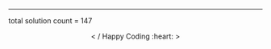 <!-- <h1> Solution SDE sheet </h1> -->

<!--  [STRIVER's SDE SHEET](https://docs.google.com/document/d/1SM92efk8oDl8nyVw8NHPnbGexTS9W-1gmTEYfEurLWQ/edit)  -->
 
<!--  [GEEKS FOR GEEKS SDE SHEET](https://www.geeksforgeeks.org/must-do-coding-questions-for-companies-like-amazon-microsoft-adobe/)  -->
<hr>
total solution count = 147
<br>
<p align="center"> < / Happy Coding :heart: > </p>
